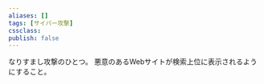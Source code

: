 ```yaml
---
aliases: []
tags: [サイバー攻撃]
cssclass:
publish: false
---
```

なりすまし攻撃のひとつ。
悪意のあるWebサイトが検索上位に表示されるようにすること。
